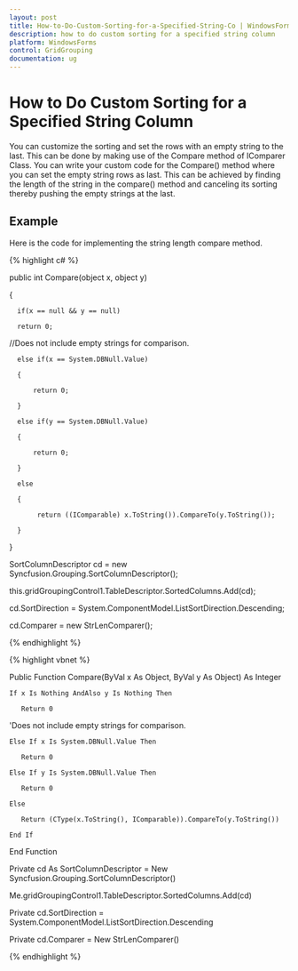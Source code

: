 ```yaml
---
layout: post
title: How-to-Do-Custom-Sorting-for-a-Specified-String-Co | WindowsForms | Syncfusion
description: how to do custom sorting for a specified string column
platform: WindowsForms
control: GridGrouping
documentation: ug
---
```


# How to Do Custom Sorting for a Specified String Column

You can customize the sorting and set the rows with an empty string to the last. This can be done by making use of the Compare method of IComparer Class. You can write your custom code for the Compare() method where you can set the empty string rows as last. This can be achieved by finding the length of the string in the compare() method and canceling its sorting thereby pushing the empty strings at the last.

## Example

Here is the code for implementing the string length compare method.

{% highlight c# %}



public int Compare(object x, object y)

{

      if(x == null && y == null)

      return 0;



//Does not include empty strings for comparison.

      else if(x == System.DBNull.Value)

      {

          return 0;

      }

      else if(y == System.DBNull.Value)

      {

          return 0;

      }

      else

      {

           return ((IComparable) x.ToString()).CompareTo(y.ToString());

      }

}



SortColumnDescriptor cd = new Syncfusion.Grouping.SortColumnDescriptor();

this.gridGroupingControl1.TableDescriptor.SortedColumns.Add(cd);

cd.SortDirection = System.ComponentModel.ListSortDirection.Descending;

cd.Comparer = new StrLenComparer();

{% endhighlight %}

{% highlight vbnet %}



Public Function Compare(ByVal x As Object, ByVal y As Object) As Integer

    If x Is Nothing AndAlso y Is Nothing Then

       Return 0



'Does not include empty strings for comparison.

    Else If x Is System.DBNull.Value Then

       Return 0

    Else If y Is System.DBNull.Value Then

       Return 0

    Else

       Return (CType(x.ToString(), IComparable)).CompareTo(y.ToString())

    End If

End Function



Private cd As SortColumnDescriptor = New Syncfusion.Grouping.SortColumnDescriptor()

Me.gridGroupingControl1.TableDescriptor.SortedColumns.Add(cd)

Private cd.SortDirection = System.ComponentModel.ListSortDirection.Descending

Private cd.Comparer = New StrLenComparer()

{% endhighlight %}

